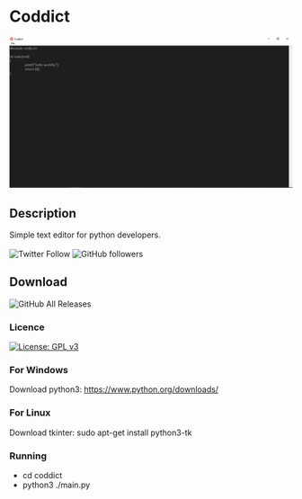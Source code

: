 # Coddict
![](screen.PNG)

## Description
Simple text editor for python developers.</br></br>
![Twitter Follow](https://img.shields.io/twitter/follow/karimba06792328?logo=Twitter&style=plastic)
![GitHub followers](https://img.shields.io/github/followers/GEEK1050?logo=GitHub&style=plastic)

## Download
![GitHub All Releases](https://img.shields.io/github/downloads/GEEK1050/Coddict/total?logo=GitHub&style=plastic)

### Licence
[![License: GPL v3](https://img.shields.io/badge/License-GPLv3-blue.svg)](https://www.gnu.org/licenses/gpl-3.0)

### For Windows
Download python3: https://www.python.org/downloads/

### For Linux
Download tkinter: sudo apt-get install python3-tk


### Running
* cd coddict
* python3 ./main.py
